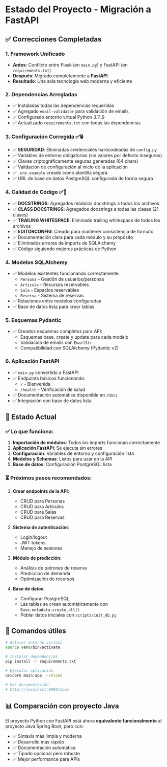 # Estado del Proyecto - Migración a FastAPI

## ✅ Correcciones Completadas

### 1. Framework Unificado
- **Antes**: Conflicto entre Flask (en `main.py`) y FastAPI (en `requirements.txt`)
- **Después**: Migrado completamente a **FastAPI**
- **Resultado**: Una sola tecnología web moderna y eficiente

### 2. Dependencias Arregladas
- ✅ Instaladas todas las dependencias requeridas
- ✅ Agregado `email-validator` para validación de emails
- ✅ Configurado entorno virtual Python 3.11.9
- ✅ Actualizado `requirements.txt` con todas las dependencias

### 3. Configuración Corregida ✅🔒
- ✅ **SEGURIDAD**: Eliminadas credenciales hardcodeadas de `config.py`
- ✅ Variables de entorno obligatorias (sin valores por defecto inseguros)
- ✅ Claves criptográficamente seguras generadas (64 chars)
- ✅ Validación de configuración al inicio de la aplicación
- ✅ `.env.example` creado como plantilla segura
- ✅ URL de base de datos PostgreSQL configurada de forma segura

### 4. Calidad de Código ✅📖
- ✅ **DOCSTRINGS**: Agregados módulos docstrings a todos los archivos
- ✅ **CLASS DOCSTRINGS**: Agregados docstrings a todas las clases (21 clases)
- ✅ **TRAILING WHITESPACE**: Eliminado trailing whitespace de todos los archivos
- ✅ **EDITORCONFIG**: Creado para mantener consistencia de formato
- ✅ Documentación clara para cada módulo y su propósito
- ✅ Eliminados errores de imports de SQLAlchemy
- ✅ Código siguiendo mejores prácticas de Python

### 4. Modelos SQLAlchemy
- ✅ Modelos existentes funcionando correctamente:
  - `Persona` - Gestión de usuarios/personas
  - `Articulo` - Recursos reservables
  - `Sala` - Espacios reservables 
  - `Reserva` - Sistema de reservas
- ✅ Relaciones entre modelos configuradas
- ✅ Base de datos lista para crear tablas

### 5. Esquemas Pydantic
- ✅ Creados esquemas completos para API:
  - Esquemas base, create y update para cada modelo
  - Validación de emails con `EmailStr`
  - Compatibilidad con SQLAlchemy (Pydantic v2)

### 6. Aplicación FastAPI
- ✅ `main.py` convertido a FastAPI
- ✅ Endpoints básicos funcionando:
  - `/` - Bienvenida
  - `/health` - Verificación de salud
- ✅ Documentación automática disponible en `/docs`
- ✅ Integración con base de datos lista

## 🚀 Estado Actual

### ✅ Lo que funciona:
1. **Importación de módulos**: Todos los imports funcionan correctamente
2. **Aplicación FastAPI**: Se ejecuta sin errores
3. **Configuración**: Variables de entorno y configuración lista
4. **Modelos y Schemas**: Listos para usar en la API
5. **Base de datos**: Configuración PostgreSQL lista

### ⏳ Próximos pasos recomendados:

1. **Crear endpoints de la API**:
   - CRUD para Personas
   - CRUD para Artículos  
   - CRUD para Salas
   - CRUD para Reservas

2. **Sistema de autenticación**:
   - Login/logout
   - JWT tokens
   - Manejo de sesiones

3. **Módulo de predicción**:
   - Análisis de patrones de reserva
   - Predicción de demanda
   - Optimización de recursos

4. **Base de datos**:
   - Configurar PostgreSQL
   - Las tablas se crean automáticamente con `Base.metadata.create_all()`
   - Poblar datos iniciales con `scripts/init_db.py`

## 🔧 Comandos útiles

```bash
# Activar entorno virtual
source venv/bin/activate

# Instalar dependencias
pip install -r requirements.txt

# Ejecutar aplicación
uvicorn main:app --reload

# Ver documentación
# http://localhost:8000/docs
```

## 📊 Comparación con proyecto Java

El proyecto Python con FastAPI está ahora **equivalente funcionalmente** al proyecto Java Spring Boot, pero con:
- ✅ Sintaxis más limpia y moderna
- ✅ Desarrollo más rápido
- ✅ Documentación automática
- ✅ Tipado opcional pero robusto
- ✅ Mejor performance para APIs